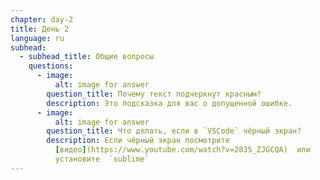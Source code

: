 ```yaml
---
chapter: day-2
title: День 2
language: ru
subhead:
  - subhead_title: Общие вопросы
    questions:
      - image:
          alt: image for answer
        question_title: Почему текст подчеркнут красным?
        description: Это подсказка для вас о допущенной ошибке.
      - image:
          alt: image for answer
        question_title: Что делать, если в `VSCode` чёрный экран?
        description: Если чёрный экран посмотрите
          [видео](https://www.youtube.com/watch?v=2835_ZJGCQA)  или
          установите  `sublime`
---
```

